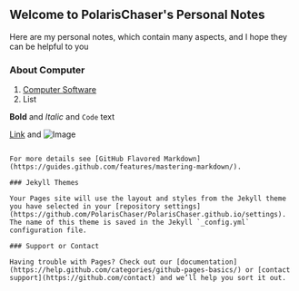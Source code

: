 ## Welcome to PolarisChaser's Personal Notes

Here are my personal notes, which contain many aspects, and I hope they can be helpful to you

### About Computer




1. [Computer Software](https://github.com/PolarisChaser/PolarisChaser.github.io/blob/master/Computer%20Software.md)
2. List

**Bold** and _Italic_ and `Code` text

[Link](url) and ![Image](src)
```

For more details see [GitHub Flavored Markdown](https://guides.github.com/features/mastering-markdown/).

### Jekyll Themes

Your Pages site will use the layout and styles from the Jekyll theme you have selected in your [repository settings](https://github.com/PolarisChaser/PolarisChaser.github.io/settings). The name of this theme is saved in the Jekyll `_config.yml` configuration file.

### Support or Contact

Having trouble with Pages? Check out our [documentation](https://help.github.com/categories/github-pages-basics/) or [contact support](https://github.com/contact) and we’ll help you sort it out.
